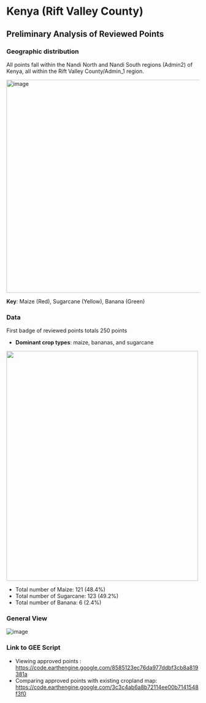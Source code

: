 # Kenya (Rift Valley County)

## Preliminary Analysis of Reviewed Points

### Geographic distribution
All points fall within the Nandi North and Nandi South regions (Admin2) of Kenya, all within the Rift Valley County/Admin_1 region.

<img width="556" alt="image" src="https://github.com/nasaharvest/street2sat/assets/124820831/acc21f3b-8d72-4638-945d-7bdab9edfe8f">


**Key**: Maize (Red), Sugarcane (Yellow), Banana (Green)

### Data
First badge of reviewed points totals 250 points
- **Dominant crop types**: maize, bananas, and sugarcane
<img src="https://github.com/nasaharvest/street2sat/assets/124820831/479fa2bb-6e2f-418e-936c-3ae745c1f5f2" width="500" height="600"/>

- Total number of Maize: 121 (48.4%)
- Total number of Sugarcane: 123 (49.2%)
- Total number of Banana: 6 (2.4%)



### General View
![image](https://github.com/nasaharvest/street2sat/assets/124820831/87f75c96-f922-44be-b782-01bbcdafbacd)


### Link to GEE Script
- Viewing approved points :  https://code.earthengine.google.com/8585123ec76da977ddbf3cb8a819381a
- Comparing approved points with existing cropland map: https://code.earthengine.google.com/3c3c4ab6a8b72114ee00b7141548f3f0
